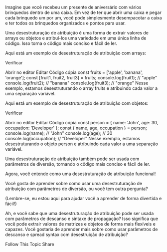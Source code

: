 Imagine que você recebeu um presente de aniversário com vários brinquedos dentro de uma caixa. Em vez de ter que abrir uma caixa e pegar cada brinquedo um por um, você pode simplesmente desempacotar a caixa e ter todos os brinquedos organizados e pontos para usar.

Uma desestruturação de atribuição é uma forma de extrair valores de arrays ou objetos e atribuí-los uma variedade em uma única linha de código. Isso torna o côdigo mais conciso e fácil de ler.

Aqui está um exemplo de desestruturação de atribuição com arrays:


Verificar

Abrir no editor
Editar
Código cópia
const fruits = ['apple', 'banana', 'orange'];
const [fruit1, fruit2, fruit3] = fruits;
console.log(fruit1); // "apple"
console.log(fruit2); // "banana"
console.log(fruit3); // "orange"
Nesse exemplo, estamos desestruturando o array fruits e atribuindo cada valor a uma separação variável.

Aqui está um exemplo de desestruturação de atribuição com objetos:


Verificar

Abrir no editor
Editar
Código cópia
const person = { name: 'John', age: 30, occupation: 'Developer' };
const { name, age, occupation } = person;
console.log(name); // "John"
console.log(age); // 30
console.log(occupation); // "Developer"
Nesse exemplo, estamos desestruturando o objeto person e atribuindo cada valor a uma separação variável.

Uma desestruturação de atribuição também pode ser usada com parâmetros de diversão, tornando o côdigo mais conciso e fácil de ler.

Agora, você entende como uma desestruturação de atribuição funcional!

Você gosta de aprender sobre como usar uma desestruturação de atribuição com parâmetros de diversão, ou você tem outra pergunta?

(Lembre-se, eu estou aqui para ajudar você a aprender de forma divertida e fácil!)

Ah, e você sabe que uma desestruturação de atribuição pode ser usada com parâmetros de descanso e sintaxe de propagação? Isso significa que você pode extrair valores de matrizes e objetos de forma mais flexíveis e capazes. Você gostaria de aprender mais sobre como usar parâmetros de descanso e spread syntax com desestruição de atribuição?




Follow This Topic
Share

